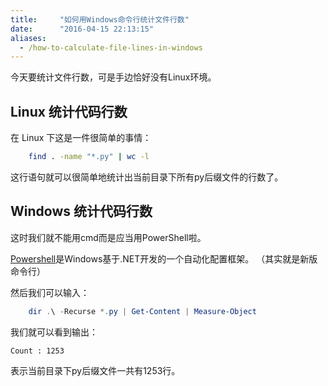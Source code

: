 ```yaml
---
title:     "如何用Windows命令行统计文件行数"
date:      "2016-04-15 22:13:15"
aliases:
  - /how-to-calculate-file-lines-in-windows
---
```


今天要统计文件行数，可是手边恰好没有Linux环境。

<!--more-->

## Linux 统计代码行数

在 Linux 下这是一件很简单的事情：

```bash
    find . -name "*.py" | wc -l
```

这行语句就可以很简单地统计出当前目录下所有py后缀文件的行数了。


## Windows 统计代码行数

这时我们就不能用cmd而是应当用PowerShell啦。

[Powershell][powershell]是Windows基于.NET开发的一个自动化配置框架。
（其实就是新版命令行）

然后我们可以输入：

```powershell
    dir .\ -Recurse *.py | Get-Content | Measure-Object
```

我们就可以看到输出：

```
Count : 1253
```

表示当前目录下py后缀文件一共有1253行。

[powershell]: https://en.wikipedia.org/wiki/Windows_PowerShell
